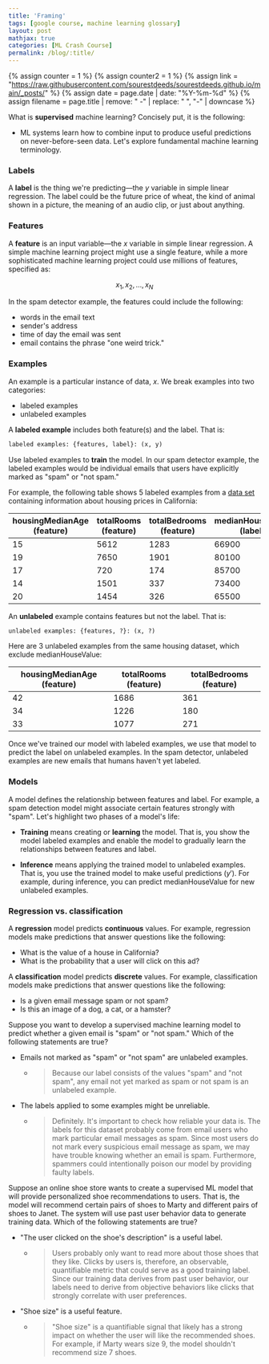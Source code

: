 ```yaml
---
title: 'Framing'
tags: [google course, machine learning glossary]
layout: post
mathjax: true
categories: [ML Crash Course]
permalink: /blog/:title/
---
```

{% assign counter = 1 %}
{% assign counter2 = 1 %}
{% assign link = "https://raw.githubusercontent.com/sourestdeeds/sourestdeeds.github.io/main/_posts/" %}
{% assign date = page.date | date: "%Y-%m-%d" %}
{% assign filename = page.title | remove: " -" | replace: " ", "-" | downcase %}

What is **supervised** machine learning? Concisely put, it is the following:

- ML systems learn how to combine input to produce useful predictions on never-before-seen data.
Let's explore fundamental machine learning terminology.

### Labels

A **label** is the thing we're predicting—the $y$ variable in simple linear regression. The label could be the future price of wheat, the kind of animal shown in a picture, the meaning of an audio clip, or just about anything.

### Features

A **feature** is an input variable—the $x$ variable in simple linear regression. A simple machine learning project might use a single feature, while a more sophisticated machine learning project could use millions of features, specified as:

$$
x_1, x_2, \ldots, x_N
$$

In the spam detector example, the features could include the following:

- words in the email text
- sender's address
- time of day the email was sent
- email contains the phrase "one weird trick."

### Examples

An example is a particular instance of data, $x$. We break examples into two categories:

- labeled examples
- unlabeled examples

A **labeled example** includes both feature(s) and the label. That is:

```python
labeled examples: {features, label}: (x, y)
```

Use labeled examples to **train** the model. In our spam detector example, the labeled examples would be individual emails that users have explicitly marked as "spam" or "not spam."

For example, the following table shows 5 labeled examples from a [data set](https://developers.google.com/machine-learning/crash-course/california-housing-data-description) containing information about housing prices in California:



| housingMedianAge (feature) | totalRooms (feature) | totalBedrooms (feature) | medianHouseValue (label) |
|----------------------------|----------------------|-------------------------|--------------------------|
| 15                         | 5612                 | 1283                    | 66900                    |
| 19                         | 7650                 | 1901                    | 80100                    |
| 17                         | 720                  | 174                     | 85700                    |
| 14                         | 1501                 | 337                     | 73400                    |
| 20                         | 1454                 | 326                     | 65500                    |

An **unlabeled** example contains features but not the label. That is:


```python
unlabeled examples: {features, ?}: (x, ?)
```

Here are 3 unlabeled examples from the same housing dataset, which exclude medianHouseValue:

| housingMedianAge (feature) | totalRooms (feature) | totalBedrooms (feature) |
|----------------------------|----------------------|-------------------------|
| 42                         | 1686                 | 361                     |
| 34                         | 1226                 | 180                     |
| 33                         | 1077                 | 271                     |

Once we've trained our model with labeled examples, we use that model to predict the label on unlabeled examples. In the spam detector, unlabeled examples are new emails that humans haven't yet labeled.

### Models

A model defines the relationship between features and label. For example, a spam detection model might associate certain features strongly with "spam". Let's highlight two phases of a model's life:

- **Training** means creating or **learning** the model. That is, you show the model labeled examples and enable the model to gradually learn the relationships between features and label.

- **Inference** means applying the trained model to unlabeled examples. That is, you use the trained model to make useful predictions ($y'$). For example, during inference, you can predict medianHouseValue for new unlabeled examples.

### Regression vs. classification

A **regression** model predicts **continuous** values. For example, regression models make predictions that answer questions like the following:

- What is the value of a house in California?
- What is the probability that a user will click on this ad?

A **classification** model predicts **discrete** values. For example, classification models make predictions that answer questions like the following:

- Is a given email message spam or not spam?
- Is this an image of a dog, a cat, or a hamster?


Suppose you want to develop a supervised machine learning model to predict whether a given email is "spam" or "not spam." Which of the following statements are true?

- Emails not marked as "spam" or "not spam" are unlabeled examples.
    - > Because our label consists of the values "spam" and "not spam", any email not yet marked as spam or not spam is an unlabeled example.

- The labels applied to some examples might be unreliable.
    - > Definitely. It's important to check how reliable your data is. The labels for this dataset probably come from email users who mark particular email messages as spam. Since most users do not mark every suspicious email message as spam, we may have trouble knowing whether an email is spam. Furthermore, spammers could intentionally poison our model by providing faulty labels.

Suppose an online shoe store wants to create a supervised ML model that will provide personalized shoe recommendations to users. That is, the model will recommend certain pairs of shoes to Marty and different pairs of shoes to Janet. The system will use past user behavior data to generate training data. Which of the following statements are true?

- "The user clicked on the shoe's description" is a useful label.
    - > Users probably only want to read more about those shoes that they like. Clicks by users is, therefore, an observable, quantifiable metric that could serve as a good training label. Since our training data derives from past user behavior, our labels need to derive from objective behaviors like clicks that strongly correlate with user preferences.
- "Shoe size" is a useful feature.
    - > "Shoe size" is a quantifiable signal that likely has a strong impact on whether the user will like the recommended shoes. For example, if Marty wears size 9, the model shouldn't recommend size 7 shoes.